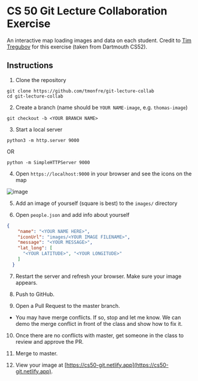 # CS 50 Git Lecture Collaboration Exercise

An interactive map loading images and data on each student. Credit to [Tim Tregubov](https://github.com/timofei7) for this exercise (taken from Dartmouth CS52).

## Instructions

1. Clone the repository

```
git clone https://github.com/tmonfre/git-lecture-collab
cd git-lecture-collab
```

2. Create a branch (name should be `YOUR NAME-image`, e.g. `thomas-image`)

```
git checkout -b <YOUR BRANCH NAME>
```

3. Start a local server

```
python3 -m http.server 9000
```

OR

```
python -m SimpleHTTPServer 9000
```

4. Open `https://localhost:9000` in your browser and see the icons on the map

![image](./images/docs/running.png)

5. Add an image of yourself (square is best) to the `images/` directory

6. Open `people.json` and add info about yourself

```json
{
    "name": "<YOUR NAME HERE>",
    "iconUrl": "images/<YOUR IMAGE FILENAME>",
    "message": "<YOUR MESSAGE>",
    "lat_long": [
      "<YOUR LATITUDE>", "<YOUR LONGITUDE>"
    ]
  }
```

7. Restart the server and refresh your browser. Make sure your image appears.

8. Push to GitHub.

9. Open a Pull Request to the master branch.

- You may have merge conflicts. If so, stop and let me know. We can demo the merge conflict in front of the class and show how to fix it.

10. Once there are no conflicts with master, get someone in the class to review and approve the PR.

11. Merge to master.

12. View your image at [https://cs50-git.netlify.app](https://cs50-git.netlify.app).
